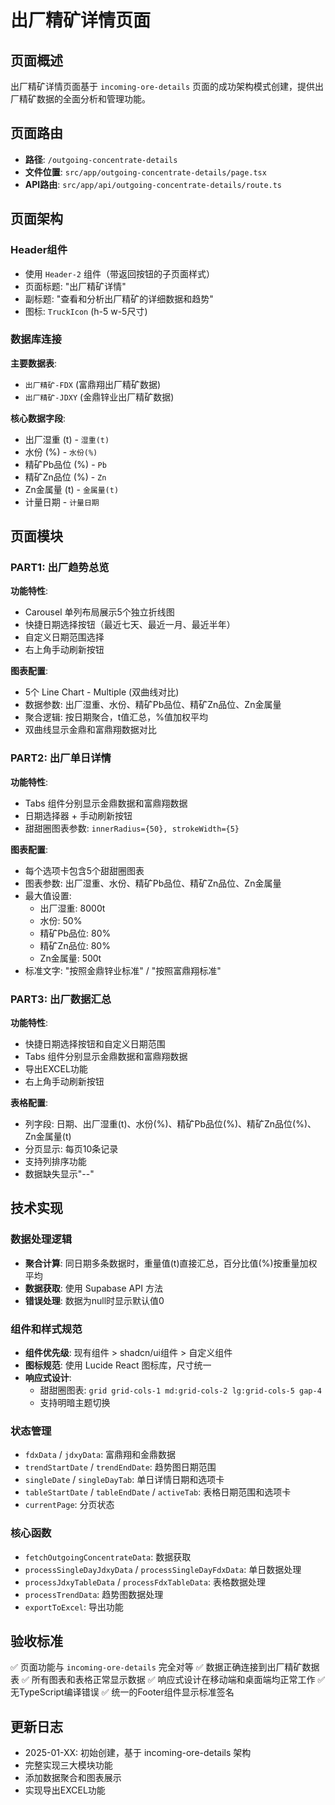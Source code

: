 # 出厂精矿详情页面

## 页面概述
出厂精矿详情页面基于 `incoming-ore-details` 页面的成功架构模式创建，提供出厂精矿数据的全面分析和管理功能。

## 页面路由
- **路径**: `/outgoing-concentrate-details`
- **文件位置**: `src/app/outgoing-concentrate-details/page.tsx`
- **API路由**: `src/app/api/outgoing-concentrate-details/route.ts`

## 页面架构

### Header组件
- 使用 `Header-2` 组件（带返回按钮的子页面样式）
- 页面标题: "出厂精矿详情"
- 副标题: "查看和分析出厂精矿的详细数据和趋势"
- 图标: `TruckIcon` (h-5 w-5尺寸)

### 数据库连接
**主要数据表**:
- `出厂精矿-FDX` (富鼎翔出厂精矿数据)
- `出厂精矿-JDXY` (金鼎锌业出厂精矿数据)

**核心数据字段**:
- 出厂湿重 (t) - `湿重(t)`
- 水份 (%) - `水份(%)`
- 精矿Pb品位 (%) - `Pb`
- 精矿Zn品位 (%) - `Zn`
- Zn金属量 (t) - `金属量(t)`
- 计量日期 - `计量日期`

## 页面模块

### PART1: 出厂趋势总览
**功能特性**:
- Carousel 单列布局展示5个独立折线图
- 快捷日期选择按钮（最近七天、最近一月、最近半年）
- 自定义日期范围选择
- 右上角手动刷新按钮

**图表配置**:
- 5个 Line Chart - Multiple (双曲线对比)
- 数据参数: 出厂湿重、水份、精矿Pb品位、精矿Zn品位、Zn金属量
- 聚合逻辑: 按日期聚合，t值汇总，%值加权平均
- 双曲线显示金鼎和富鼎翔数据对比

### PART2: 出厂单日详情
**功能特性**:
- Tabs 组件分别显示金鼎数据和富鼎翔数据
- 日期选择器 + 手动刷新按钮
- 甜甜圈图表参数: `innerRadius={50}, strokeWidth={5}`

**图表配置**:
- 每个选项卡包含5个甜甜圈图表
- 图表参数: 出厂湿重、水份、精矿Pb品位、精矿Zn品位、Zn金属量
- 最大值设置:
  - 出厂湿重: 8000t
  - 水份: 50%
  - 精矿Pb品位: 80%
  - 精矿Zn品位: 80%
  - Zn金属量: 500t
- 标准文字: "按照金鼎锌业标准" / "按照富鼎翔标准"

### PART3: 出厂数据汇总
**功能特性**:
- 快捷日期选择按钮和自定义日期范围
- Tabs 组件分别显示金鼎数据和富鼎翔数据
- 导出EXCEL功能
- 右上角手动刷新按钮

**表格配置**:
- 列字段: 日期、出厂湿重(t)、水份(%)、精矿Pb品位(%)、精矿Zn品位(%)、Zn金属量(t)
- 分页显示: 每页10条记录
- 支持列排序功能
- 数据缺失显示"--"

## 技术实现

### 数据处理逻辑
- **聚合计算**: 同日期多条数据时，重量值(t)直接汇总，百分比值(%)按重量加权平均
- **数据获取**: 使用 Supabase API 方法
- **错误处理**: 数据为null时显示默认值0

### 组件和样式规范
- **组件优先级**: 现有组件 > shadcn/ui组件 > 自定义组件
- **图标规范**: 使用 Lucide React 图标库，尺寸统一
- **响应式设计**: 
  - 甜甜圈图表: `grid grid-cols-1 md:grid-cols-2 lg:grid-cols-5 gap-4`
  - 支持明暗主题切换

### 状态管理
- `fdxData` / `jdxyData`: 富鼎翔和金鼎数据
- `trendStartDate` / `trendEndDate`: 趋势图日期范围
- `singleDate` / `singleDayTab`: 单日详情日期和选项卡
- `tableStartDate` / `tableEndDate` / `activeTab`: 表格日期范围和选项卡
- `currentPage`: 分页状态

### 核心函数
- `fetchOutgoingConcentrateData`: 数据获取
- `processSingleDayJdxyData` / `processSingleDayFdxData`: 单日数据处理
- `processJdxyTableData` / `processFdxTableData`: 表格数据处理
- `processTrendData`: 趋势图数据处理
- `exportToExcel`: 导出功能

## 验收标准
✅ 页面功能与 `incoming-ore-details` 完全对等
✅ 数据正确连接到出厂精矿数据表
✅ 所有图表和表格正常显示数据
✅ 响应式设计在移动端和桌面端均正常工作
✅ 无TypeScript编译错误
✅ 统一的Footer组件显示标准签名

## 更新日志
- 2025-01-XX: 初始创建，基于 incoming-ore-details 架构
- 完整实现三大模块功能
- 添加数据聚合和图表展示
- 实现导出EXCEL功能

